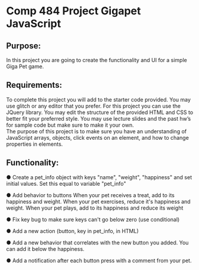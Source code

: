 # Comp 484 Project Gigapet JavaScript

## Purpose:  
In this project you are going to create the functionality and UI for a simple Giga Pet game.

## Requirements:
To complete this project you will add to the starter code provided. You may use glitch or any editor that you prefer. For this project you can use the JQuery library. You may edit the structure of the provided HTML and CSS to better fit your preferred style. You may use lecture slides and the past hw’s for sample code but make sure to make it your own.  
The purpose of this project is to make sure you have an understanding of JavaScript arrays, objects, click events on an element, and how to change properties in elements.

## Functionality:

● Create a pet_info object with keys "name", "weight", "happiness" and set initial values. Set this equal to variable "pet_info"

● Add behavior to buttons When your pet receives a treat, add to its happiness and weight. When your pet exercises, reduce it's happiness and weight. When your pet plays, add to its happiness and reduce its weight

● Fix key bug to make sure keys can't go below zero (use conditional)

● Add a new action (button, key in pet_info, in HTML)

● Add a new behavior that correlates with the new button you added. You can add it below the happiness.  

● Add a notification after each button press with a comment from your pet.
